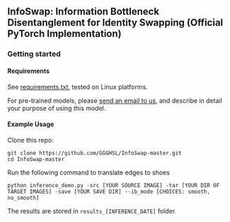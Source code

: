 ## InfoSwap: Information Bottleneck Disentanglement for Identity Swapping (Official PyTorch Implementation)


### Getting started

#### Requirements
See [requirements.txt](./requirements.txt), tested on Linux platforms. 

For pre-trained models, please [send an email to us](gege.gao@cripac.ia.ac.cn), and describe in detail your purpose of using this model.

#### Example Usage

Clone this repo: 

```shell script
git clone https://github.com/GGGHSL/InfoSwap-master.git
cd InfoSwap-master
```

Run the following command to translate edges to shoes
```shell script    
python inference_demo.py -src [YOUR SOURCE IMAGE] -tar [YOUR DIR OF TARGET IMAGES] -save [YOUR SAVE DIR] --ib_mode [CHOICES: smooth, no_smooth]
```
The results are stored in `results_[INFERENCE_DATE]` folder.
